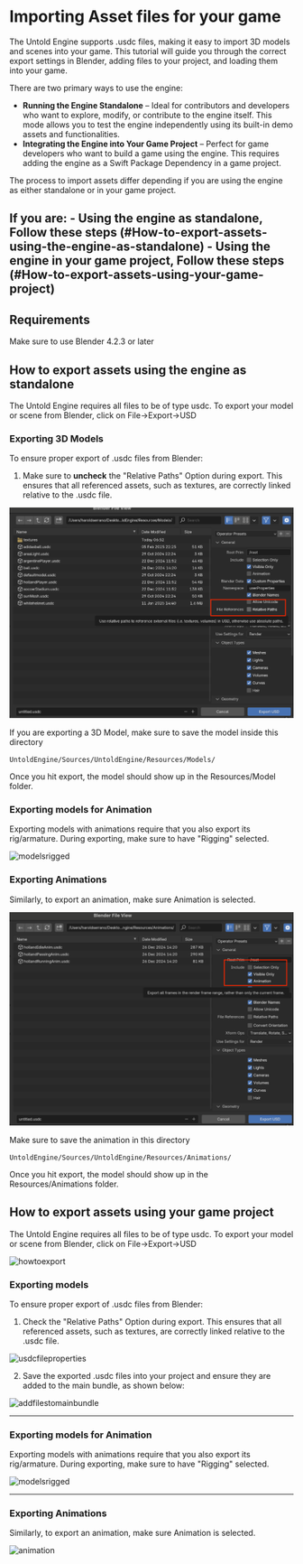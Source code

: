 # Importing Asset files for your game

The Untold Engine supports .usdc files, making it easy to import 3D models and scenes into your game. This tutorial will guide you through the correct export settings in Blender, adding files to your project, and loading them into your game.

There are two primary ways to use the engine:

- **Running the Engine Standalone** – Ideal for contributors and developers who want to explore, modify, or contribute to the engine itself. This mode allows you to test the engine independently using its built-in demo assets and functionalities.
- **Integrating the Engine into Your Game Project** – Perfect for game developers who want to build a game using the engine. This requires adding the engine as a Swift Package Dependency in a game project.


The process to import assets differ depending if you are using the engine as either standalone or in your game project. 

If you are:
    - Using the engine as standalone, Follow these steps (#How-to-export-assets-using-the-engine-as-standalone)
    - Using the engine in your game project, Follow these steps (#How-to-export-assets-using-your-game-project)
---

## Requirements

Make sure to use Blender 4.2.3 or later

## How to export assets using the engine as standalone

The Untold Engine requires all files to be of type usdc. To export your model or scene from Blender, click on File->Export->USD

### Exporting 3D Models

To ensure proper export of .usdc files from Blender:

1. Make sure to **uncheck** the "Relative Paths" Option during export. This ensures that all referenced assets, such as textures, are correctly linked relative to the .usdc file.


![howtoexport](../images/howtoexportStandalone.png)


If you are exporting a 3D Model, make sure to save the model inside this directory

```
UntoldEngine/Sources/UntoldEngine/Resources/Models/
```

Once you hit export, the model should show up in the Resources/Model folder.

### Exporting models for Animation

Exporting models with animations require that you also export its rig/armature. During exporting, make sure to have "Rigging" selected.

![modelsrigged](../images/modelsriggedexportblender.png)

### Exporting Animations

Similarly, to export an animation, make sure Animation is selected.

![animation](../images/animationexportblenderStandalone.png)

Make sure to save the animation in this directory

```
UntoldEngine/Sources/UntoldEngine/Resources/Animations/
```

Once you hit export, the model should show up in the Resources/Animations folder.


## How to export assets using your game project

The Untold Engine requires all files to be of type usdc. To export your model or scene from Blender, click on File->Export->USD

![howtoexport](../images/howtoexport.png)

### Exporting models 

To ensure proper export of .usdc files from Blender:

1. Check the "Relative Paths" Option during export. This ensures that all referenced assets, such as textures, are correctly linked relative to the .usdc file.

![usdcfileproperties](../images/modelexportblender.png)

2. Save the exported .usdc files into your project and ensure they are added to the main bundle, as shown below:

![addfilestomainbundle](../images/addfilestomainbundle.png)

---

### Exporting models for Animation

Exporting models with animations require that you also export its rig/armature. During exporting, make sure to have "Rigging" selected.

![modelsrigged](../images/modelsriggedexportblender.png)

---

### Exporting Animations

Similarly, to export an animation, make sure Animation is selected.

![animation](../images/animationexportblender.png)
